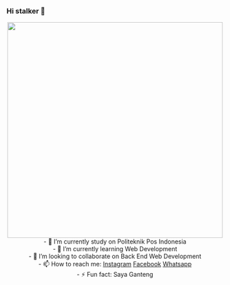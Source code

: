 ### Hi stalker 👋

<!-- **mraihanna/mraihanna** is a ✨ _special_ ✨ repository because its `README.md` (this file) appears on your GitHub profile. -->

<!-- Here are some ideas to get you started: -->
<center>
<img src="https://cdn.discordapp.com/attachments/780423169328152610/928051434405122068/ssstiktok_1639065754.gif" style="width="400"; 
     height="500""> <br>
- 🔭 I’m currently study on Politeknik Pos Indonesia <br>
- 🌱 I’m currently learning Web Development <br> 
- 👯 I’m looking to collaborate on Back End Web Development <br>
- 📫 How to reach me: <a href="https://www.instagram.com/mraihanna1278.cs/">Instagram</a> <a href="https://www.facebook.com/raihan.nurazmii">Facebook</a> <a href="https://api.whatsapp.com/send?phone=6289504824037&text=Hai%20Azumi%2C%20I%20know%20your%20phone%20on%20Github">Whatsapp</a> <br>
- ⚡ Fun fact: Saya Ganteng <br>
</center>

